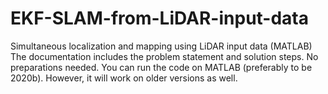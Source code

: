 # EKF-SLAM-from-LiDAR-input-data
Simultaneous localization and mapping using LiDAR input data (MATLAB)
The documentation includes the problem statement and solution steps.
No preparations needed. You can run the code on MATLAB (preferably to be 2020b). However, it will work on older versions as well.
